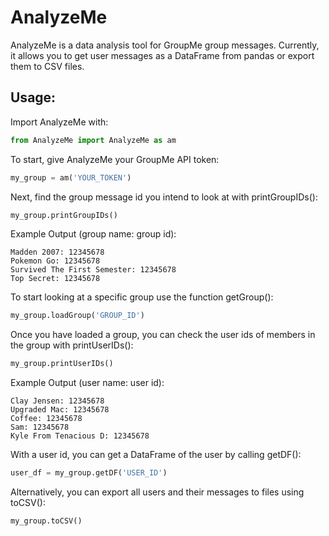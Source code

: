 # AnalyzeMe
AnalyzeMe is a data analysis tool for GroupMe group messages. Currently, it allows you to get user messages as a DataFrame from pandas or export them to CSV files.

## Usage:
Import AnalyzeMe with:
```python
from AnalyzeMe import AnalyzeMe as am
```
To start, give AnalyzeMe your GroupMe API token:
```python
my_group = am('YOUR_TOKEN')
```
Next, find the group message id you intend to look at with printGroupIDs():
```python
my_group.printGroupIDs()
```
Example Output (group name: group id):
```
Madden 2007: 12345678
Pokemon Go: 12345678
Survived The First Semester: 12345678
Top Secret: 12345678
```
To start looking at a specific group use the function getGroup():
```python
my_group.loadGroup('GROUP_ID')
```
Once you have loaded a group, you can check the user ids of members in the group with printUserIDs():
```python
my_group.printUserIDs()
```
Example Output (user name: user id):
```
Clay Jensen: 12345678
Upgraded Mac: 12345678
Coffee: 12345678
Sam: 12345678
Kyle From Tenacious D: 12345678
```
With a user id, you can get a DataFrame of the user by calling getDF():
```python
user_df = my_group.getDF('USER_ID')
```
Alternatively, you can export all users and their messages to files using toCSV():
```python
my_group.toCSV()
```
